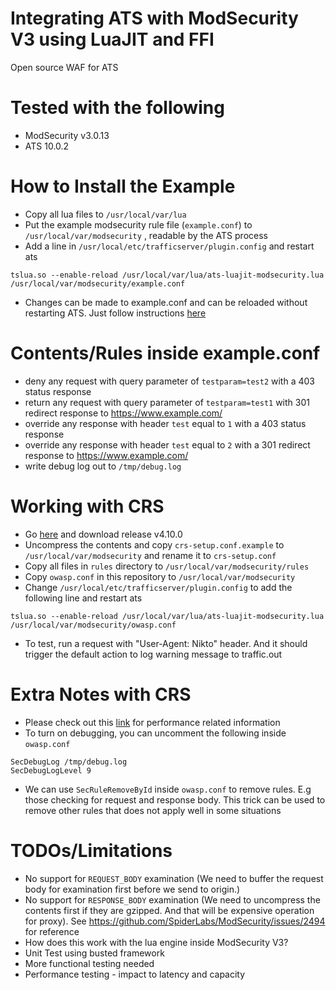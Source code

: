 Integrating ATS with ModSecurity V3 using LuaJIT and FFI
====

Open source WAF for ATS

Tested with the following
====
 - ModSecurity v3.0.13
 - ATS 10.0.2

How to Install the Example
====
 - Copy all lua files to `/usr/local/var/lua`
 - Put the example modsecurity rule file (`example.conf`) to `/usr/local/var/modsecurity` , readable by the ATS process
 - Add a line in `/usr/local/etc/trafficserver/plugin.config` and restart ats

```
tslua.so --enable-reload /usr/local/var/lua/ats-luajit-modsecurity.lua /usr/local/var/modsecurity/example.conf
```

 - Changes can be made to example.conf and can be reloaded without restarting ATS. Just follow instructions [here](https://docs.trafficserver.apache.org/en/latest/appendices/command-line/traffic_ctl.en.html#cmdoption-traffic-ctl-config-arg-reload)

Contents/Rules inside example.conf
====
 - deny any request with query parameter of `testparam=test2` with a 403 status response
 - return any request with query parameter of `testparam=test1` with 301 redirect response to https://www.example.com/
 - override any response with header `test` equal to `1` with a 403 status response
 - override any response with header `test` equal to `2` with a 301 redirect response to https://www.example.com/
 - write debug log out to `/tmp/debug.log`

Working with CRS
====
 - Go [here](https://github.com/coreruleset/coreruleset) and download release v4.10.0
 - Uncompress the contents and copy `crs-setup.conf.example` to `/usr/local/var/modsecurity` and rename it to `crs-setup.conf`
 - Copy all files in `rules` directory to `/usr/local/var/modsecurity/rules`
 - Copy `owasp.conf` in this repository to `/usr/local/var/modsecurity`
 - Change `/usr/local/etc/trafficserver/plugin.config` to add the following line and restart ats

```
tslua.so --enable-reload /usr/local/var/lua/ats-luajit-modsecurity.lua /usr/local/var/modsecurity/owasp.conf
```

 - To test, run a request with "User-Agent: Nikto" header. And it should trigger the default action to log warning message to traffic.out

Extra Notes with CRS
====
 - Please check out this [link](https://github.com/SpiderLabs/ModSecurity/issues/1734) for performance related information
 - To turn on debugging, you can uncomment the following inside `owasp.conf`

```
SecDebugLog /tmp/debug.log
SecDebugLogLevel 9
```

- We can use `SecRuleRemoveById` inside `owasp.conf` to remove rules. E.g those checking for request and response body. This trick can be used to remove other rules that does not apply well in some situations


TODOs/Limitations
====
 - No support for `REQUEST_BODY` examination (We need to buffer the request body for examination first before we send to origin.)
 - No support for `RESPONSE_BODY` examination (We need to uncompress the contents first if they are gzipped. And that will be expensive operation for proxy). See https://github.com/SpiderLabs/ModSecurity/issues/2494 for reference
 - How does this work with the lua engine inside ModSecurity V3?
 - Unit Test using busted framework
 - More functional testing needed
 - Performance testing - impact to latency and capacity

